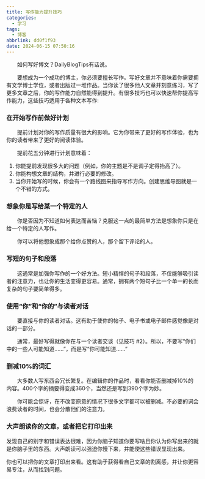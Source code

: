 ```yaml
---
title: 写作能力提升技巧
categories:
  - 学习
tags:
  - 博客
abbrlink: dd0f1f93
date: 2024-06-15 07:50:16
---
```

&emsp;&emsp;如何写好博文？DailyBlogTips有话说。
<!--less-->
&emsp;&emsp;要想成为一个成功的博主，你必须要擅长写作。写好文章并不意味着你需要拥有文学博士学位，或者出版过一堆作品。当你读了很多他人文章并刻意练习，写了更多文章之后，你的写作能力自然能得到提升。有很多技巧也可以快速帮你提高写作能力，这些技巧适用于各种文本写作:

### 在开始写作前做好计划
&emsp;&emsp;提前计划对你的写作质量有很大的影响。它为你带来了更好的写作体验，也为你的读者带来了更好的阅读体验。

&emsp;&emsp;提前花五分钟进行计划意味着：

1. 你能提前发现很多大的问题（例如，你的主题是不是调子定得抬高了）。
2. 你能构想文章的结构，并进行必要的修改。
3. 当你开始写的时候，你会有一个路线图来指导写作方向。创建思维导图就是一个不错的方式。

### 想象你是写给某一个特定的人
&emsp;&emsp;你是否因为不知道如何表达而苦恼？克服这一点的最简单方法是想象你只是在给一个特定的人写作。

&emsp;&emsp;你可以将他想象成那个给你点赞的人，那个留下评论的人。

### 写短的句子和段落
&emsp;&emsp;这通常是加强你写作的一个好方法。短小精悍的句子和段落，不仅能够吸引读者的注意力，也让你的生活变得更容易。通常，拥有两个短句子比一个单一的长而复杂的句子要简单得多。

### 使用“你”和“你的”与读者对话
&emsp;&emsp;要直接与你的读者对话。这有助于使你的帖子、电子书或电子邮件感觉像是对话的一部分。

&emsp;&emsp;通常，最好写得就像你在与一个读者交谈（见技巧 #2）。所以，不要写“你们中的一些人可能知道……”，而是写“你可能知道……”

### 删减10%的词汇
&emsp;&emsp;大多数人写东西会冗长繁复。在编辑你的作品时，看看你能否删减掉10%的内容。400个字的摘要得变成360个，当然还是写到390个字为妙。

&emsp;&emsp;你可能会惊讶，在不改变原意的情况下很多文字都可以被删减。不必要的词会浪费读者的时间，也会分散他们的注意力。

### 大声朗读你的文章，或者把它打印出来
发现自己的别字和错误表达很难，因为你脑子知道你要写啥且你认为你写出来的就是你脑子里的东西。大声朗读可以强迫你慢下来，并能使这些错误显现出来。

你也可以把你的文章打印出来看。这有助于获得看自己文章的割离感，并让你更容易专注，从而找到问题。
